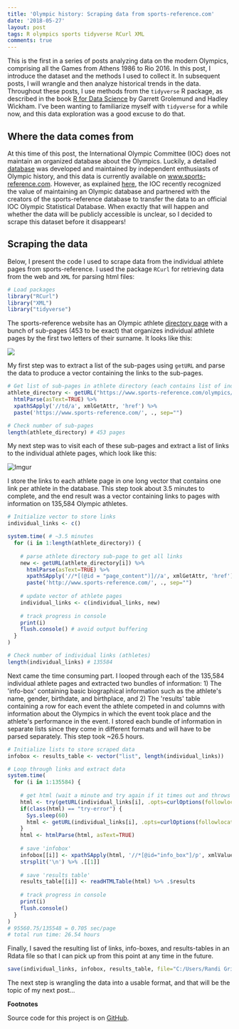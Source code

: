 ```yaml
---
title: 'Olympic history: Scraping data from sports-reference.com'
date: '2018-05-27'
layout: post
tags: R olympics sports tidyverse RCurl XML
comments: true
---
```




This is the first in a series of posts analyzing data on the modern Olympics, comprising all the Games from Athens 1986 to Rio 2016. In this post, I introduce the dataset and the methods I used to collect it. In subsequent posts, I will wrangle and then analyze historical trends in the data. Throughout these posts, I use methods from the `tidyverse` R package, as described in the book [R for Data Science](http://r4ds.had.co.nz/) by Garrett Grolemund and Hadley Wickham. I've been wanting to familiarize myself with `tidyverse` for a while now, and this data exploration was a good excuse to do that. 

## Where the data comes from

At this time of this post, the International Olympic Committee (IOC) does not maintain an organized database about the Olympics. Luckily, a detailed [database](http://www.olympedia.org/) was developed and maintained by independent enthusiasts of Olympic history, and this data is currently available on www.sports-reference.com. However, as explained [here](http://olympstats.com/2016/08/21/the-olymadmen-and-olympstats-and-sports-reference/), the IOC recently recognized the value of maintaining an Olympic database and partnered with the creators of the sports-reference database to transfer the data to an official IOC Olympic Statistical Database. When exactly that will happen and whether the data will be publicly accessible is unclear, so I decided to scrape this dataset before it disappears! 

## Scraping the data

Below, I present the code I used to scrape data from the individual athlete pages from sports-reference. I used the package `RCurl` for retrieving data from the web and `XML` for parsing html files:


```r
# Load packages
library("RCurl")
library("XML")
library("tidyverse")
```

The sports-reference website has an Olympic athlete [directory page](https://www.sports-reference.com/olympics/athletes) with a bunch of sub-pages (453 to be exact) that organizes individual athlete pages by the first two letters of their surname. It looks like this:

![](http://i.imgur.com/sza7p0s.png)

My first step was to extract a list of the sub-pages using `getURL` and parse the data to produce a vector containing the links to the sub-pages.


```r
# Get list of sub-pages in athlete directory (each contains list of individual athlete pages)
athlete_directory <- getURL("https://www.sports-reference.com/olympics/athletes/") %>%
  htmlParse(asText=TRUE) %>%
  xpathSApply('//td/a', xmlGetAttr, 'href') %>%
  paste('https://www.sports-reference.com/', ., sep="")

# Check number of sub-pages 
length(athlete_directory) # 453 pages
```

My next step was to visit each of these sub-pages and extract a list of links to the individual athlete pages, which look like this:

![Imgur](http://i.imgur.com/LVx5UU0.png)

I store the links to each athlete page in one long vector that contains one link per athlete in the database. This step took about 3.5 minutes to complete, and the end result was a vector containing links to pages with information on 135,584 Olympic athletes.


```r
# Initialize vector to store links
individual_links <- c() 

system.time( # ~3.5 minutes
  for (i in 1:length(athlete_directory)) {
    
    # parse athlete directory sub-page to get all links
    new <- getURL(athlete_directory[i]) %>%
      htmlParse(asText=TRUE) %>%
      xpathSApply('//*[(@id = "page_content")]//a', xmlGetAttr, 'href') %>%
      paste('http://www.sports-reference.com/', ., sep="")
    
    # update vector of athlete pages
    individual_links <- c(individual_links, new) 
    
    # track progress in console
    print(i) 
    flush.console() # avoid output buffering
  }
) 

# Check number of individual links (athletes)
length(individual_links) # 135584
```

Next came the time consuming part. I looped through each of the 135,584 individual athlete pages and extracted two bundles of information: 1) The 'info-box' containing basic biographical information such as the athlete's name, gender, birthdate, and birthplace, and 2) The 'results' table containing a row for each event the athlete competed in and columns with information about the Olympics in which the event took place and the athlete's performance in the event. I stored each bundle of information in separate lists since they come in different formats and will have to be parsed separately. This step took ~26.5 hours. 


```r
# Initialize lists to store scraped data
infobox <- results_table <- vector("list", length(individual_links))

# Loop through links and extract data 
system.time( 
  for (i in 1:135584) {
    
    # get html (wait a minute and try again if it times out and throws and error)
    html <- try(getURL(individual_links[i], .opts=curlOptions(followlocation=TRUE)), silent=TRUE)
    if(class(html) == "try-error") {
      Sys.sleep(60)
      html <- getURL(individual_links[i], .opts=curlOptions(followlocation=TRUE))
    }
    html <- htmlParse(html, asText=TRUE)
    
    # save 'infobox'
    infobox[[i]] <- xpathSApply(html, '//*[@id="info_box"]/p', xmlValue) %>%
    strsplit('\n') %>% .[[1]]
    
    # save 'results table'
    results_table[[i]] <- readHTMLTable(html) %>% .$results
    
    # track progress in console
    print(i)
    flush.console() 
  }
)
# 95560.75/135548 = 0.705 sec/page
# total run time: 26.54 hours
```

Finally, I saved the resulting list of links, info-boxes, and results-tables in an Rdata file so that I can pick up from this point at any time in the future. 


```r
save(individual_links, infobox, results_table, file="C:/Users/Randi Griffin/Documents/GitHub/Olympic_history/scrapings.Rdata")
```

The next step is wrangling the data into a usable format, and that will be the topic of my next post...

**Footnotes**

Source code for this project is on [GitHub](https://github.com/rgriff23/Olympic_history).
